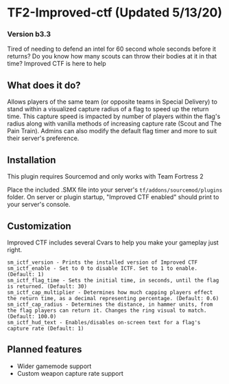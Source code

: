 # TF2-Improved-ctf (Updated 5/13/20)
### Version b3.3
Tired of needing to defend an intel for 60 second whole seconds before it returns? Do you know how many scouts can throw their bodies at it in that time? Improved CTF is here to help

## What does it do?
Allows players of the same team (or opposite teams in Special Delivery) to stand within a visualized capture radius of a flag to speed up the return time. This capture speed is impacted by number of players within the flag's radius along with vanilla methods of increasing capture rate (Scout and The Pain Train). Admins can also modify the default flag timer and more to suit their server's preference.

## Installation
This plugin requires Sourcemod and only works with Team Fortress 2

Place the included .SMX file into your server's `tf/addons/sourcemod/plugins` folder. On server or plugin startup, "Improved CTF enabled" should print to your server's console.

## Customization
Improved CTF includes several Cvars to help you make your gameplay just right.
```
sm_ictf_version - Prints the installed version of Improved CTF
sm_ictf_enable - Set to 0 to disable ICTF. Set to 1 to enable. (Default: 1)
sm_ictf_flag_time - Sets the initial time, in seconds, until the flag is returned. (Default: 30)
sm_ictf_cap_multiplier - Determines how much capping players effect the return time, as a decimal representing percentage. (Default: 0.6)
sm_ictf_cap_radius - Determines the distance, in hammer units, from the flag players can return it. Changes the ring visual to match. (Default: 100.0)
sm_ictf_hud_text - Enables/disables on-screen text for a flag's capture rate (Default: 1)
```

## Planned features
- Wider gamemode support
- Custom weapon capture rate support
